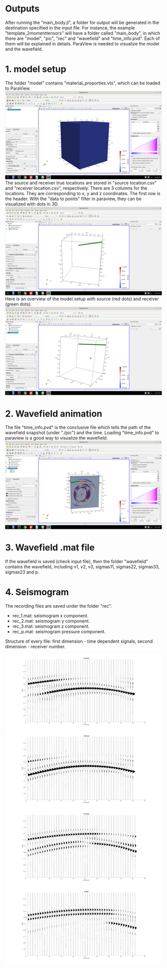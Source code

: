 # Outputs
After running the "main_body.jl", a folder for output will be generated in the destination specified in the input file. For instance, the example "template_2momenttensors" will have a folder called "main_body", in which there are "model", "pic", "rec" and "wavefield" and "time_info.pvd". Each of them will be explained in details. ParaView is needed to visualize the model and the wavefield.

 # 1. model setup
 The folder "model" contains "material_proporties.vts", which can be loaded to ParaView.
 ![load_model](./pictures/load_model.png)
 The source and receiver true locations are stored in "source location.csv" and "receiver location.csv", respectively. There are 3 columns for the locations. They are corresponding to x, y and z coordinates. The first row is the header. With the "data to points" filter in paraview, they can be visualized with dots in 3D.
 ![load_model](./pictures/table_to_points.png)
 Here is an overview of the model setup with source (red dots) and receiver (green dots).
 ![load_model](./pictures/model_setup.png)

 # 2. Wavefield animation
 The file "time_info.pvd" is the conclusive file which tells the path of the wavefield snapshot (under "./pic") and the time. Loading "time_info.pvd" to paraview is a good way to visualize the wavefield.
 ![load_model](./pictures/wavefield.png)

 # 3. Wavefield .mat file
 If the wavefield is saved (check input file), then the folder "wavefield" contains the wavefield, including v1, v2, v3, sigmas11, sigmas22, sigmas33, sigmas23 and p.

 # 4. Seismogram
 The recording files are saved under the folder "rec".
 * rec_1.mat: seismogram x component.
 * rec_2.mat: seismogram y component.
 * rec_3.mat: seismogram z component.
 * rec_p.mat: seismogram pressure component.

 Structure of every file: first dimension - time dependent signals, second dimension - receiver number.
 
 ![v1](./pictures/v1.jpg)
 ![v2](./pictures/v2.jpg)
 ![v3](./pictures/v3.jpg)
 ![p](./pictures/p.jpg)
